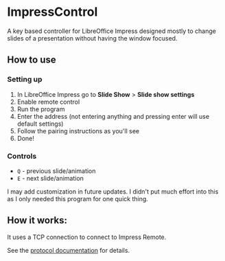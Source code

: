 # ImpressControl
A key based controller for LibreOffice Impress designed mostly to change slides of a presentation without having the window focused.

## How to use
### Setting up
1. In LibreOffice Impress go to **Slide Show** > **Slide show settings**
2. Enable remote control
3. Run the program
4. Enter the address (not entering anything and pressing enter will use default settings)
5. Follow the pairing instructions as you'll see
6. Done!

### Controls
- `Q` - previous slide/animation
- `E` - next slide/animation

I may add customization in future updates. 
I didn't put much effort into this as I only needed this program for one quick thing.

## How it works:
It uses a TCP connection to connect to Impress Remote.

See the [protocol documentation](https://cgit.freedesktop.org/libreoffice/core/tree/sd/README_REMOTE) for details.
